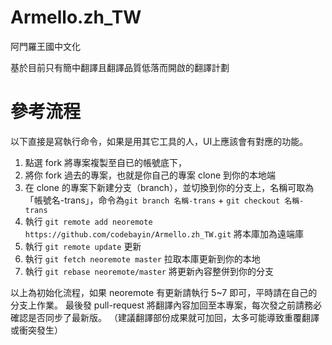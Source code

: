﻿# Armello.zh_TW
阿門羅王國中文化

基於目前只有簡中翻譯且翻譯品質低落而開啟的翻譯計劃

# 參考流程

以下直接是寫執行命令，如果是用其它工具的人，UI上應該會有對應的功能。

1. 點選 fork 將專案複製至自已的帳號底下，
2. 將你 fork 過去的專案，也就是你自己的專案 clone 到你的本地端
3. 在 clone 的專案下新建分支（branch），並切換到你的分支上，名稱可取為「帳號名-trans」，命令為`git branch 名稱-trans` + `git checkout 名稱-trans`
4. 執行 `git remote add neoremote https://github.com/codebayin/Armello.zh_TW.git` 將本庫加為遠端庫
5. 執行 `git remote update` 更新
6. 執行 `git fetch neoremote master` 拉取本庫更新到你的本地
7. 執行 `git rebase neoremote/master` 將更新內容整併到你的分支

以上為初始化流程，如果 neoremote 有更新請執行 5~7 即可，平時請在自己的分支上作業。
最後發 pull-request 將翻譯內容加回至本專案，每次發之前請務必確認是否同步了最新版。
（建議翻譯部份成果就可加回，太多可能導致重覆翻譯或衝突發生）

